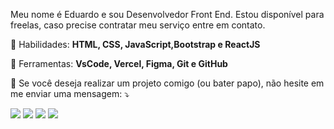 <p align="left"> 
  Meu nome é Eduardo e sou Desenvolvedor Front End.
  Estou disponível para freelas, caso precise contratar meu serviço entre em contato.
</p>

<p align="left">
  🦄 Habilidades: <strong>HTML, CSS, JavaScript,Bootstrap e ReactJS</strong>
</p>

<p align="left">
  💼 Ferramentas: <strong>VsCode, Vercel, Figma, Git e GitHub</strong>
</p>

<p align="left">
  💌 Se você deseja realizar um projeto comigo (ou bater papo), não hesite em me enviar uma mensagem: ⤵️
</p>

<p align="left">
  <a href="#" alt="Gmail">
  <img src="https://img.shields.io/badge/-Gmail-FF0000?style=flat-square&labelColor=FF0000&logo=gmail&logoColor=white&link="simaseduardo2@gmail.com" /></a>

  <a href="#" alt="Linkedin">
  <img src="https://img.shields.io/badge/-Linkedin-0e76a8?style=flat-square&logo=Linkedin&logoColor=white&link="https://www.linkedin.com/in/eduardo-simas-b8203a205"/" /></a>

  <a href="#" alt="WhatsApp">
  <img src="https://img.shields.io/badge/-WhatsApp-25d366?style=flat-square&labelColor=25d366&logo=whatsapp&logoColor=white&link="https://api.whatsapp.com/send?phone=5548996360082&text=Ol%C3%A1%2C%20gostei%20do%20seu%20perfil%20no%20Gitthub%20tenho%20um%20projeto%20para%20voc%C3%AA!"/></a>

  <a href="#" alt="Instagram">
  <img src="https://img.shields.io/badge/-Instagram-DF0174?style=flat-square&labelColor=DF0174&logo=instagram&logoColor=white&link=https://www.instagram.com/eduardo.simass"/></a>
</p>  
